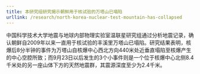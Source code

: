 ```yaml
---
title: 本研究组研究揭示朝鲜用于核试验的万塔山已塌陷
urllink: /research/north-korea-nuclear-test-mountain-has-collapsed
---
```


中国科学技术大学地震与地球内部物理实验室温联星研究组通过分析地震记录，确认朝鲜自2009年以来一直用于核试验的丰溪里万塔山已塌陷。研究结果表明，核爆后8分半钟的事件为万塔山自核爆中心西北方向440米处近垂直塌陷至核爆产生的中心空腔所致；而9月23日以后发生的3个小事件则是一个位于核爆中心北侧8.4千米处的另一座山体下方的天然地震群，其震源深度至少为2.4千米。
